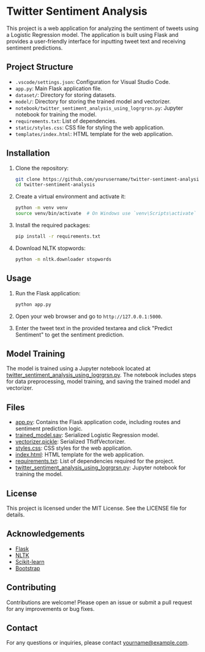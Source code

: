 # Twitter Sentiment Analysis

This project is a web application for analyzing the sentiment of tweets using a Logistic Regression model. The application is built using Flask and provides a user-friendly interface for inputting tweet text and receiving sentiment predictions.

## Project Structure

- `.vscode/settings.json`: Configuration for Visual Studio Code.
- `app.py`: Main Flask application file.
- `dataset/`: Directory for storing datasets.
- `model/`: Directory for storing the trained model and vectorizer.
- `notebook/twitter_sentiment_analysis_using_logrgrsn.py`: Jupyter notebook for training the model.
- `requirements.txt`: List of dependencies.
- `static/styles.css`: CSS file for styling the web application.
- `templates/index.html`: HTML template for the web application.

## Installation

1. Clone the repository:
    ```sh
    git clone https://github.com/yourusername/twitter-sentiment-analysis.git
    cd twitter-sentiment-analysis
    ```

2. Create a virtual environment and activate it:
    ```sh
    python -m venv venv
    source venv/bin/activate  # On Windows use `venv\Scripts\activate`
    ```

3. Install the required packages:
    ```sh
    pip install -r requirements.txt
    ```

4. Download NLTK stopwords:
    ```sh
    python -m nltk.downloader stopwords
    ```

## Usage

1. Run the Flask application:
    ```sh
    python app.py
    ```

2. Open your web browser and go to `http://127.0.0.1:5000`.

3. Enter the tweet text in the provided textarea and click "Predict Sentiment" to get the sentiment prediction.

## Model Training

The model is trained using a Jupyter notebook located at [twitter_sentiment_analysis_using_logrgrsn.py](http://_vscodecontentref_/8). The notebook includes steps for data preprocessing, model training, and saving the trained model and vectorizer.

## Files

- [app.py](http://_vscodecontentref_/9): Contains the Flask application code, including routes and sentiment prediction logic.
- [trained_model.sav](http://_vscodecontentref_/10): Serialized Logistic Regression model.
- [vectorizer.pickle](http://_vscodecontentref_/11): Serialized TfidfVectorizer.
- [styles.css](http://_vscodecontentref_/12): CSS styles for the web application.
- [index.html](http://_vscodecontentref_/13): HTML template for the web application.
- [requirements.txt](http://_vscodecontentref_/14): List of dependencies required for the project.
- [twitter_sentiment_analysis_using_logrgrsn.py](http://_vscodecontentref_/15): Jupyter notebook for training the model.

## License

This project is licensed under the MIT License. See the LICENSE file for details.

## Acknowledgements

- [Flask](https://flask.palletsprojects.com/)
- [NLTK](https://www.nltk.org/)
- [Scikit-learn](https://scikit-learn.org/)
- [Bootstrap](https://getbootstrap.com/)

## Contributing

Contributions are welcome! Please open an issue or submit a pull request for any improvements or bug fixes.

## Contact

For any questions or inquiries, please contact [yourname@example.com](mailto:yourname@example.com).